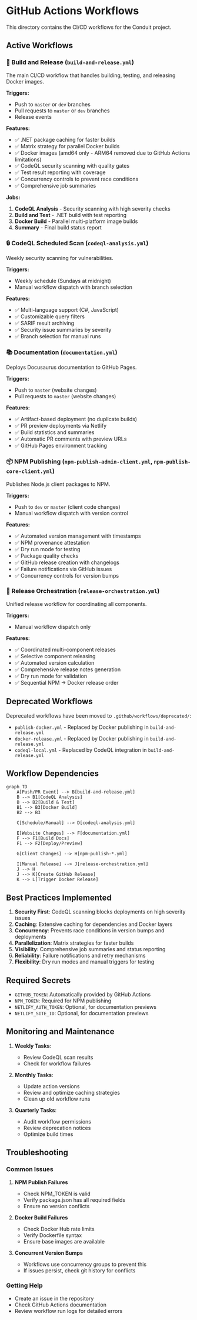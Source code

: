 # GitHub Actions Workflows

This directory contains the CI/CD workflows for the Conduit project.

## Active Workflows

### 🔨 Build and Release (`build-and-release.yml`)
The main CI/CD workflow that handles building, testing, and releasing Docker images.

**Triggers:**
- Push to `master` or `dev` branches
- Pull requests to `master` or `dev` branches
- Release events

**Features:**
- ✅ .NET package caching for faster builds
- ✅ Matrix strategy for parallel Docker builds
- ✅ Docker images (amd64 only - ARM64 removed due to GitHub Actions limitations)
- ✅ CodeQL security scanning with quality gates
- ✅ Test result reporting with coverage
- ✅ Concurrency controls to prevent race conditions
- ✅ Comprehensive job summaries

**Jobs:**
1. **CodeQL Analysis** - Security scanning with high severity checks
2. **Build and Test** - .NET build with test reporting
3. **Docker Build** - Parallel multi-platform image builds
4. **Summary** - Final build status report

### 🔒 CodeQL Scheduled Scan (`codeql-analysis.yml`)
Weekly security scanning for vulnerabilities.

**Triggers:**
- Weekly schedule (Sundays at midnight)
- Manual workflow dispatch with branch selection

**Features:**
- ✅ Multi-language support (C#, JavaScript)
- ✅ Customizable query filters
- ✅ SARIF result archiving
- ✅ Security issue summaries by severity
- ✅ Branch selection for manual runs

### 📚 Documentation (`documentation.yml`)
Deploys Docusaurus documentation to GitHub Pages.

**Triggers:**
- Push to `master` (website changes)
- Pull requests to `master` (website changes)

**Features:**
- ✅ Artifact-based deployment (no duplicate builds)
- ✅ PR preview deployments via Netlify
- ✅ Build statistics and summaries
- ✅ Automatic PR comments with preview URLs
- ✅ GitHub Pages environment tracking

### 📦 NPM Publishing (`npm-publish-admin-client.yml`, `npm-publish-core-client.yml`)
Publishes Node.js client packages to NPM.

**Triggers:**
- Push to `dev` or `master` (client code changes)
- Manual workflow dispatch with version control

**Features:**
- ✅ Automated version management with timestamps
- ✅ NPM provenance attestation
- ✅ Dry run mode for testing
- ✅ Package quality checks
- ✅ GitHub release creation with changelogs
- ✅ Failure notifications via GitHub issues
- ✅ Concurrency controls for version bumps

### 🚀 Release Orchestration (`release-orchestration.yml`)
Unified release workflow for coordinating all components.

**Triggers:**
- Manual workflow dispatch only

**Features:**
- ✅ Coordinated multi-component releases
- ✅ Selective component releasing
- ✅ Automated version calculation
- ✅ Comprehensive release notes generation
- ✅ Dry run mode for validation
- ✅ Sequential NPM → Docker release order

## Deprecated Workflows

Deprecated workflows have been moved to `.github/workflows/deprecated/`:
- `publish-docker.yml` - Replaced by Docker publishing in `build-and-release.yml`
- `docker-release.yml` - Replaced by Docker publishing in `build-and-release.yml`
- `codeql-local.yml` - Replaced by CodeQL integration in `build-and-release.yml`

## Workflow Dependencies

```mermaid
graph TD
    A[Push/PR Event] --> B[build-and-release.yml]
    B --> B1[CodeQL Analysis]
    B --> B2[Build & Test]
    B1 --> B3[Docker Build]
    B2 --> B3
    
    C[Schedule/Manual] --> D[codeql-analysis.yml]
    
    E[Website Changes] --> F[documentation.yml]
    F --> F1[Build Docs]
    F1 --> F2[Deploy/Preview]
    
    G[Client Changes] --> H[npm-publish-*.yml]
    
    I[Manual Release] --> J[release-orchestration.yml]
    J --> H
    J --> K[Create GitHub Release]
    K --> L[Trigger Docker Release]
```

## Best Practices Implemented

1. **Security First**: CodeQL scanning blocks deployments on high severity issues
2. **Caching**: Extensive caching for dependencies and Docker layers
3. **Concurrency**: Prevents race conditions in version bumps and deployments
4. **Parallelization**: Matrix strategies for faster builds
5. **Visibility**: Comprehensive job summaries and status reporting
6. **Reliability**: Failure notifications and retry mechanisms
7. **Flexibility**: Dry run modes and manual triggers for testing

## Required Secrets

- `GITHUB_TOKEN`: Automatically provided by GitHub Actions
- `NPM_TOKEN`: Required for NPM publishing
- `NETLIFY_AUTH_TOKEN`: Optional, for documentation previews
- `NETLIFY_SITE_ID`: Optional, for documentation previews

## Monitoring and Maintenance

1. **Weekly Tasks**:
   - Review CodeQL scan results
   - Check for workflow failures

2. **Monthly Tasks**:
   - Update action versions
   - Review and optimize caching strategies
   - Clean up old workflow runs

3. **Quarterly Tasks**:
   - Audit workflow permissions
   - Review deprecation notices
   - Optimize build times

## Troubleshooting

### Common Issues

1. **NPM Publish Failures**
   - Check NPM_TOKEN is valid
   - Verify package.json has all required fields
   - Ensure no version conflicts

2. **Docker Build Failures**
   - Check Docker Hub rate limits
   - Verify Dockerfile syntax
   - Ensure base images are available

3. **Concurrent Version Bumps**
   - Workflows use concurrency groups to prevent this
   - If issues persist, check git history for conflicts

### Getting Help

- Create an issue in the repository
- Check GitHub Actions documentation
- Review workflow run logs for detailed errors